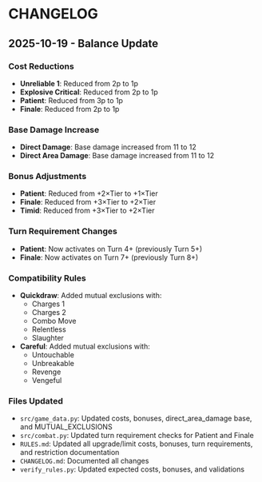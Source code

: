 # CHANGELOG

## 2025-10-19 - Balance Update

### Cost Reductions
- **Unreliable 1**: Reduced from 2p to 1p
- **Explosive Critical**: Reduced from 2p to 1p
- **Patient**: Reduced from 3p to 1p
- **Finale**: Reduced from 2p to 1p



### Base Damage Increase
- **Direct Damage**: Base damage increased from 11 to 12
- **Direct Area Damage**: Base damage increased from 11 to 12

### Bonus Adjustments
- **Patient**: Reduced from +2×Tier to +1×Tier
- **Finale**: Reduced from +3×Tier to +2×Tier
- **Timid**: Reduced from +3×Tier to +2×Tier

### Turn Requirement Changes
- **Patient**: Now activates on Turn 4+ (previously Turn 5+)
- **Finale**: Now activates on Turn 7+ (previously Turn 8+)

### Compatibility Rules
- **Quickdraw**: Added mutual exclusions with:
  - Charges 1
  - Charges 2
  - Combo Move
  - Relentless
  - Slaughter
- **Careful**: Added mutual exclusions with:
  - Untouchable
  - Unbreakable
  - Revenge
  - Vengeful

### Files Updated
- `src/game_data.py`: Updated costs, bonuses, direct_area_damage base, and MUTUAL_EXCLUSIONS
- `src/combat.py`: Updated turn requirement checks for Patient and Finale
- `RULES.md`: Updated all upgrade/limit costs, bonuses, turn requirements, and restriction documentation
- `CHANGELOG.md`: Documented all changes
- `verify_rules.py`: Updated expected costs, bonuses, and validations

